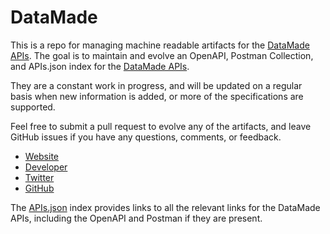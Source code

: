 # DataMadeThis is a repo for managing machine readable artifacts for the [DataMade APIs](http://datamade.us/). The goal is to maintain and evolve an OpenAPI, Postman Collection, and APIs.json index for the [DataMade APIs](http://datamade.us/).They are a constant work in progress, and will be updated on a regular basis when new information is added, or more of the specifications are supported.Feel free to submit a pull request to evolve any of the artifacts, and leave GitHub issues if you have any questions, comments, or feedback.- [Website](http://datamade.us/)- [Developer](http://datamade.us/)- [Twitter](https://twitter.com/DataMadeCo)- [GitHub](https://github.com/datamade)The [APIs.json](https://github.com/api-evangelist/datamade/blob/master/apis.json) index provides links to all the relevant links for the DataMade APIs, including the OpenAPI and Postman if they are present.